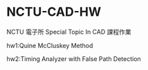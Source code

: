# NCTU-CAD-HW
NCTU 電子所 Special Topic In CAD 課程作業

hw1:Quine McCluskey Method

hw2:Timing Analyzer with False Path Detection
